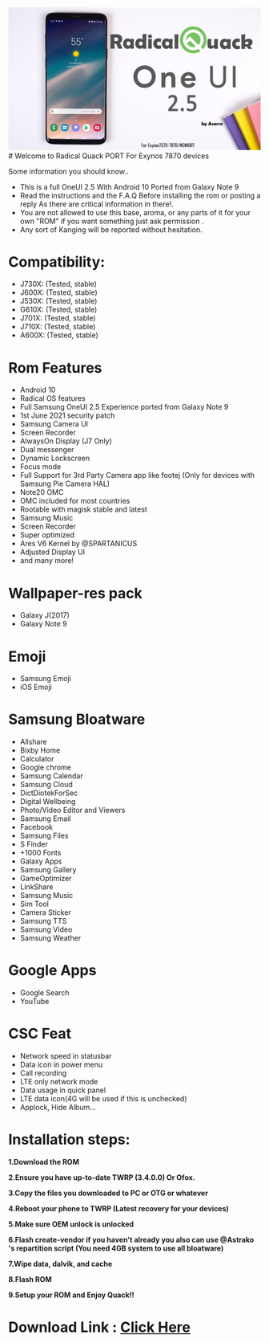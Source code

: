 <img src="img/One-UI-2-5.png">
# Welcome to Radical Quack PORT For Exynos 7870 devices​

Some information you should know..
- This is a full OneUI 2.5 With Android 10 Ported from Galaxy Note 9
- Read the instructions and the F.A.Q Before installing the rom or posting a reply As there are critical information in there!.
- You are not allowed to use this base, aroma, or any parts of it for your own "ROM" if you want something just ask permission .
- Any sort of Kanging will be reported without hesitation.

# Compatibility:
- J730X: (Tested, stable)
- J600X: (Tested, stable)
- J530X: (Tested, stable)
- G610X: (Tested, stable)
- J701X: (Tested, stable)
- J710X: (Tested, stable)
- A600X: (Tested, stable)
 
 # Rom Features
- Android 10
- Radical OS features
- Full Samsung OneUI 2.5 Experience ported from Galaxy Note 9
- 1st June 2021 security patch
- Samsung Camera UI
- Screen Recorder
- AlwaysOn Display (J7 Only)
- Dual messenger
- Dynamic Lockscreen
- Focus mode
- Full Support for 3rd Party Camera app like footej (Only for devices with Samsung Pie Camera HAL)
- Note20 OMC
- OMC included for most countries
- Rootable with magisk stable and latest
- Samsung Music
- Screen Recorder
- Super optimized
- Ares V6 Kernel by @SPARTANICUS
- Adjusted Display UI
- and many more!

# Wallpaper-res pack
- Galaxy J(2017)
- Galaxy Note 9
# Emoji
- Samsung Emoji
- iOS Emoji

# Samsung Bloatware
- Allshare  
- Bixby Home
- Calculator
- Google chrome
- Samsung Calendar
- Samsung Cloud
- DictDiotekForSec
- Digital Wellbeing
- Photo/Video Editor and Viewers
- Samsung Email
- Facebook
- Samsung Files
- S Finder
- +1000 Fonts
- Galaxy Apps
- Samsung Gallery
- GameOptimizer
- LinkShare
- Samsung Music
- Sim Tool
- Camera Sticker
- Samsung TTS
- Samsung Video
- Samsung Weather

# Google Apps
- Google Search
- YouTube

# CSC Feat
- Network speed in statusbar
- Data icon in power menu
- Call recording
- LTE only network mode
- Data usage in quick panel
- LTE data icon(4G will be used if this is unchecked)
- Applock, Hide Album...

# Installation steps:

__1.Download the ROM__

__2.Ensure you have up-to-date TWRP (3.4.0.0) Or Ofox.__

__3.Copy the files you downloaded to PC or OTG or whatever__

__4.Reboot your phone to TWRP (Latest recovery for your devices)__

__5.Make sure OEM unlock is unlocked__

__6.Flash create-vendor if you haven't already you also can use @Astrako 's repartition script (You need 4GB system to use all bloatware)__

__7.Wipe data, dalvik, and cache__

__8.Flash ROM__

__9.Setup your ROM and Enjoy Quack!!__

# Download Link : [Click Here](https://drive.google.com/file/d/1LWqzON2DVkIwO0hveoVi30FDD4cNTbX5/view?usp=sharing)
